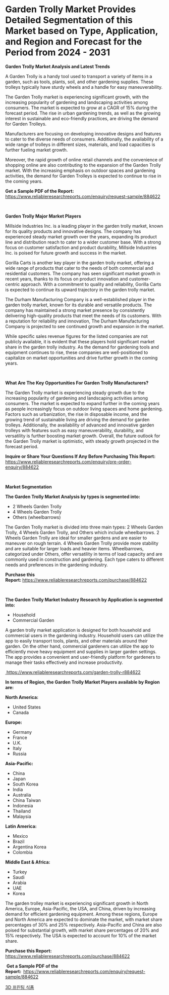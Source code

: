 <p><h1>Garden Trolly Market Provides Detailed Segmentation of this Market based on Type, Application, and Region and Forecast for the Period from 2024 - 2031</h1></p><p><strong>Garden Trolly Market Analysis and Latest Trends</strong></p>
<p><p>A Garden Trolly is a handy tool used to transport a variety of items in a garden, such as tools, plants, soil, and other gardening supplies. These trolleys typically have sturdy wheels and a handle for easy maneuverability.</p><p>The Garden Trolly market is experiencing significant growth, with the increasing popularity of gardening and landscaping activities among consumers. The market is expected to grow at a CAGR of 15% during the forecast period. The rise in urban gardening trends, as well as the growing interest in sustainable and eco-friendly practices, are driving the demand for Garden Trolleys. </p><p>Manufacturers are focusing on developing innovative designs and features to cater to the diverse needs of consumers. Additionally, the availability of a wide range of trolleys in different sizes, materials, and load capacities is further fueling market growth. </p><p>Moreover, the rapid growth of online retail channels and the convenience of shopping online are also contributing to the expansion of the Garden Trolly market. With the increasing emphasis on outdoor spaces and gardening activities, the demand for Garden Trolleys is expected to continue to rise in the coming years.</p></p>
<p><strong>Get a Sample PDF of the Report:&nbsp;</strong> <a href="https://www.reliableresearchreports.com/enquiry/request-sample/884622">https://www.reliableresearchreports.com/enquiry/request-sample/884622</a></p>
<p>&nbsp;</p>
<p><strong>Garden Trolly Major Market Players</strong></p>
<p><p>Millside Industries Inc. is a leading player in the garden trolly market, known for its quality products and innovative designs. The company has experienced steady market growth over the years, expanding its product line and distribution reach to cater to a wider customer base. With a strong focus on customer satisfaction and product durability, Millside Industries Inc. is poised for future growth and success in the market.</p><p>Gorilla Carts is another key player in the garden trolly market, offering a wide range of products that cater to the needs of both commercial and residential customers. The company has seen significant market growth in recent years, thanks to its focus on product innovation and customer-centric approach. With a commitment to quality and reliability, Gorilla Carts is expected to continue its upward trajectory in the garden trolly market.</p><p>The Durham Manufacturing Company is a well-established player in the garden trolly market, known for its durable and versatile products. The company has maintained a strong market presence by consistently delivering high-quality products that meet the needs of its customers. With a reputation for reliability and innovation, The Durham Manufacturing Company is projected to see continued growth and expansion in the market.</p><p>While specific sales revenue figures for the listed companies are not publicly available, it is evident that these players hold significant market share in the garden trolly industry. As the demand for gardening tools and equipment continues to rise, these companies are well-positioned to capitalize on market opportunities and drive further growth in the coming years.</p></p>
<p>&nbsp;</p>
<p><strong>What Are The Key Opportunities For Garden Trolly Manufacturers?</strong></p>
<p><p>The Garden Trolly market is experiencing steady growth due to the increasing popularity of gardening and landscaping activities among consumers. The market is expected to expand further in the coming years as people increasingly focus on outdoor living spaces and home gardening. Factors such as urbanization, the rise in disposable income, and the growing trend of sustainable living are driving the demand for garden trolleys. Additionally, the availability of advanced and innovative garden trolleys with features such as easy maneuverability, durability, and versatility is further boosting market growth. Overall, the future outlook for the Garden Trolly market is optimistic, with steady growth projected in the forecast period.</p></p>
<p><strong>Inquire or Share Your Questions If Any Before Purchasing This Report:</strong> <a href="https://www.reliableresearchreports.com/enquiry/pre-order-enquiry/884622">https://www.reliableresearchreports.com/enquiry/pre-order-enquiry/884622</a></p>
<p>&nbsp;</p>
<p><strong>Market Segmentation</strong></p>
<p><strong>The Garden Trolly Market Analysis by types is segmented into:</strong></p>
<p><ul><li>2 Wheels Garden Trolly</li><li>4 Wheels Garden Trolly</li><li>Others (wheelbarrows)</li></ul></p>
<p><p>The Garden Trolly market is divided into three main types: 2 Wheels Garden Trolly, 4 Wheels Garden Trolly, and Others which include wheelbarrows. 2 Wheels Garden Trolly are ideal for smaller gardens and are easier to maneuver on rough terrain. 4 Wheels Garden Trolly provide more stability and are suitable for larger loads and heavier items. Wheelbarrows, categorized under Others, offer versatility in terms of load capacity and are commonly used in construction and gardening. Each type caters to different needs and preferences in the gardening industry.</p></p>
<p><strong>Purchase this Report:&nbsp;</strong><a href="https://www.reliableresearchreports.com/purchase/884622">https://www.reliableresearchreports.com/purchase/884622</a></p>
<p>&nbsp;</p>
<p><strong>The Garden Trolly Market Industry Research by Application is segmented into:</strong></p>
<p><ul><li>Household</li><li>Commercial Garden</li></ul></p>
<p><p>A garden trolly market application is designed for both household and commercial users in the gardening industry. Household users can utilize the app to easily transport tools, plants, and other materials around their garden. On the other hand, commercial gardeners can utilize the app to efficiently move heavy equipment and supplies in larger garden settings. The app provides a convenient and user-friendly platform for gardeners to manage their tasks effectively and increase productivity.</p></p>
<p><a href="https://www.reliableresearchreports.com/garden-trolly-r884622">&nbsp;https://www.reliableresearchreports.com/garden-trolly-r884622</a></p>
<p><strong>In terms of Region, the Garden Trolly Market Players available by Region are:</strong></p>
<p>
    <p> <strong> North America: </strong>
        <ul>
            <li>United States</li>
            <li>Canada</li>
        </ul>
        </p> 
    <p> <strong> Europe: </strong>
        <ul>
            <li>Germany</li>
            <li>France</li>
            <li>U.K.</li>
            <li>Italy</li>
            <li>Russia</li>
        </ul>
        </p> 
    <p> <strong> Asia-Pacific: </strong>
        <ul>
            <li>China</li>
            <li>Japan</li>
            <li>South Korea</li>
            <li>India</li>
            <li>Australia</li>
            <li>China Taiwan</li>
            <li>Indonesia</li>
            <li>Thailand</li>
            <li>Malaysia</li>
        </ul>
        </p> 
    <p> <strong> Latin America: </strong>
        <ul>
            <li>Mexico</li>
            <li>Brazil</li>
            <li>Argentina Korea</li>
            <li>Colombia</li>
        </ul>
        </p> 
    <p> <strong> Middle East & Africa: </strong>
        <ul>
            <li>Turkey</li>
            <li>Saudi</li>
            <li>Arabia</li>
            <li>UAE</li>
            <li>Korea</li>
        </ul>
    </p>
    </p>
<p><p>The garden trolley market is experiencing significant growth in North America, Europe, Asia-Pacific, the USA, and China, driven by increasing demand for efficient gardening equipment. Among these regions, Europe and North America are expected to dominate the market, with market share percentages of 30% and 25% respectively. Asia-Pacific and China are also poised for substantial growth, with market share percentages of 20% and 15% respectively. The USA is expected to account for 10% of the market share.</p></p>
<p><strong>Purchase this Report: </strong><a href="https://www.reliableresearchreports.com/purchase/884622">https://www.reliableresearchreports.com/purchase/884622</a></p>
<p>&nbsp;<strong>Get a Sample PDF of the Report:&nbsp;&nbsp;</strong><a href="https://www.reliableresearchreports.com/enquiry/request-sample/884622">https://www.reliableresearchreports.com/enquiry/request-sample/884622</a></p>
<p><strong></strong></p>
<p><p><a href="https://github.com/sougarounis/Market-Research-Report-List-3/blob/main/903451820416.md">3D 프린팅 식품</a></p></p>